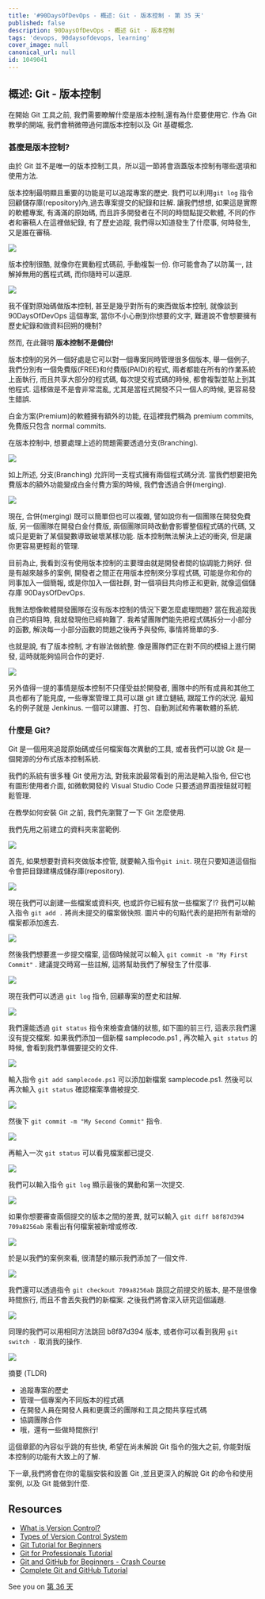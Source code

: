 ```yaml
---
title: '#90DaysOfDevOps - 概述: Git - 版本控制 - 第 35 天'
published: false
description: 90DaysOfDevOps - 概述 Git - 版本控制
tags: 'devops, 90daysofdevops, learning'
cover_image: null
canonical_url: null
id: 1049041
---
```

## 概述: Git - 版本控制

在開始 Git 工具之前, 我們需要瞭解什麼是版本控制,還有為什麼要使用它. 作為 Git 教學的開端, 我們會稍微帶過何謂版本控制以及 Git 基礎概念.  

### 甚麼是版本控制? 

由於 Git 並不是唯一的版本控制工具，所以這一節將會涵蓋版本控制有哪些選項和使用方法. 

版本控制最明顯且重要的功能是可以追蹤專案的歷史. 我們可以利用`git log` 指令回顧儲存庫(repository)內,過去專案提交的紀錄和註解. 讓我們想想, 如果這是實際的軟體專案, 有滿滿的原始碼, 而且許多開發者在不同的時間點提交軟體, 不同的作者和審稿人在這裡做紀錄, 有了歷史追蹤, 我們得以知道發生了什麼事, 何時發生, 又是誰在審稿. 

![](Images/Day35_Git1.png)

版本控制很酷, 就像你在異動程式碼前, 手動複製一份. 你可能會為了以防萬一, 註解掉無用的舊程式碼, 而你隨時可以還原. 

![](Images/Day35_Git2.png)

我不僅對原始碼做版本控制, 甚至是幾乎對所有的東西做版本控制, 就像談到 90DaysOfDevOps 這個專案, 當你不小心刪到你想要的文字, 難道說不會想要擁有歷史紀錄和做資料回朔的機制? 

然而, 在此聲明 **版本控制不是備份!**

版本控制的另外一個好處是它可以對一個專案同時管理很多個版本, 舉一個例子, 我們分別有一個免費版(FREE)和付費版(PAID)的程式, 兩者都能在所有的作業系統上面執行, 而且共享大部分的程式碼, 每次提交程式碼的時候, 都會複製並貼上到其他程式. 這樣做是不是會非常混亂, 尤其是當程式開發不只一個人的時候, 更容易發生錯誤. 

白金方案(Premium)的軟體擁有額外的功能, 在這裡我們稱為 premium commits, 免費版只包含 normal commits. 

在版本控制中, 想要處理上述的問題需要透過分支(Branching). 

![](Images/Day35_Git3.png)

如上所述, 分支(Branching) 允許同一支程式擁有兩個程式碼分流. 當我們想要把免費版本的額外功能變成白金付費方案的時候, 我們會透過合併(merging). 

![](Images/Day35_Git4.png)

現在, 合併(merging) 既可以簡單但也可以複雜, 譬如說你有一個團隊在開發免費版, 另一個團隊在開發白金付費版, 兩個團隊同時改動會影響整個程式碼的代碼, 又或只是更新了某個變數導致破壞某樣功能. 版本控制無法解決上述的衝突, 但是讓你更容易更輕鬆的管理. 

目前為止, 我看到沒有使用版本控制的主要理由就是開發者間的協調能力夠好. 但是有越來越多的案例, 開發者之間正在用版本控制來分享程式碼, 可能是你和你的同事加入一個簡報, 或是你加入一個社群, 對一個項目共向修正和更新, 就像這個儲存庫 90DaysOfDevOps. 

我無法想像軟體開發團隊在沒有版本控制的情況下要怎麼處理問題? 當在我追蹤我自己的項目時, 我就發現他已經夠難了. 我希望團隊們能先把程式碼拆分一小部分的函數, 解決每一小部分函數的問題之後再予與發佈, 事情將簡單的多. 

也就是說, 有了版本控制, 才有辦法做統整. 像是團隊們正在對不同的模組上進行開發, 這時就能夠協同合作的更好. 

![](Images/Day35_Git5.png)

另外值得一提的事情是版本控制不只僅受益於開發者, 團隊中的所有成員和其他工具也都有了能見度, 一些專案管理工具可以跟 git 建立鏈結, 跟蹤工作的狀況. 最知名的例子就是  Jenkinus. 一個可以建置、打包、自動測試和佈署軟體的系統. 

### 什麼是 Git? 

Git 是一個用來追蹤原始碼或任何檔案每次異動的工具, 或者我們可以說 Git 是一個開源的分布式版本控制系統. 

我們的系統有很多種 Git 使用方法, 對我來說最常看到的用法是輸入指令, 但它也有圖形使用者介面, 如微軟開發的 Visual Studio Code 只要透過界面按鈕就可輕鬆管理. 

在教學如何安裝 Git 之前, 我們先瀏覽了一下 Git 怎麼使用. 

我們先用之前建立的資料夾來當範例. 

![](Images/Day35_Git2.png)

首先, 如果想要對資料夾做版本控管, 就要輸入指令`git init`. 現在只要知道這個指令會把目錄建構成儲存庫(repository). 

![](Images/Day35_Git6.png)

現在我們可以創建一些檔案或資料夾, 也或許你已經有放一些檔案了!? 我們可以輸入指令 `git add .` 將尚未提交的檔案做快照. 圖片中的句點代表的是把所有新增的檔案都添加進去.   

![](Images/Day35_Git7.png)

然後我們想要進一步提交檔案, 這個時候就可以輸入 `git commit -m "My First Commit"` . 建議提交時寫一些註解, 這將幫助我們了解發生了什麼事. 

![](Images/Day35_Git8.png)

現在我們可以透過 `git log` 指令, 回顧專案的歷史和註解.

![](Images/Day35_Git9.png)

我們還能透過 `git status` 指令來檢查倉儲的狀態, 如下圖的前三行, 這表示我們還沒有提交檔案. 如果我們添加一個新檔 samplecode.ps1 , 再次輸入 `git status` 的時候, 會看到我們準備要提交的文件. 

![](Images/Day35_Git10.png)

輸入指令 `git add samplecode.ps1` 可以添加新檔案 samplecode.ps1. 然後可以再次輸入 `git status` 確認檔案準備被提交. 

![](Images/Day35_Git11.png)

然後下 `git commit -m "My Second Commit"` 指令.

![](Images/Day35_Git12.png)

再輸入一次 `git status` 可以看見檔案都已提交.

![](Images/Day35_Git13.png)

我們可以輸入指令 `git log` 顯示最後的異動和第一次提交. 

![](Images/Day35_Git14.png)

如果你想要審查兩個提交的版本之間的差異, 就可以輸入 `git diff b8f87d394 709a8256ab` 來看出有何檔案被新增或修改.

![](Images/Day35_Git15.png)

於是以我們的案例來看, 很清楚的顯示我們添加了一個文件. 

![](Images/Day35_Git16.png)

我們還可以透過指令 `git checkout 709a8256ab` 跳回之前提交的版本, 是不是很像時間旅行, 而且不會丟失我們的新檔案. 之後我們將會深入研究這個議題. 

![](Images/Day35_Git17.png)

同理的我們可以用相同方法跳回 b8f87d394 版本, 或者你可以看到我用 `git switch -` 取消我的操作. 

![](Images/Day35_Git18.png)

摘要 (TLDR) 

- 追蹤專案的歷史
- 管理一個專案內不同版本的程式碼
- 在開發人員在開發人員和更廣泛的團隊和工具之間共享程式碼
- 協調團隊合作
- 哦，還有一些做時間旅行! 


這個章節的內容似乎跳的有些快, 希望在尚未解說 Git 指令的強大之前, 你能對版本控制的功能有大致上的了解. 

下一章,我們將會在你的電腦安裝和設置 Git ,並且更深入的解說 Git 的命令和使用案例, 以及 Git 能做到什麼.

## Resources 

- [What is Version Control?](https://www.youtube.com/watch?v=Yc8sCSeMhi4)
- [Types of Version Control System](https://www.youtube.com/watch?v=kr62e_n6QuQ)
- [Git Tutorial for Beginners](https://www.youtube.com/watch?v=8JJ101D3knE&t=52s) 
- [Git for Professionals Tutorial](https://www.youtube.com/watch?v=Uszj_k0DGsg) 
- [Git and GitHub for Beginners - Crash Course](https://www.youtube.com/watch?v=RGOj5yH7evk&t=8s) 
- [Complete Git and GitHub Tutorial](https://www.youtube.com/watch?v=apGV9Kg7ics)

See you on [第 36 天](day36.md) 

